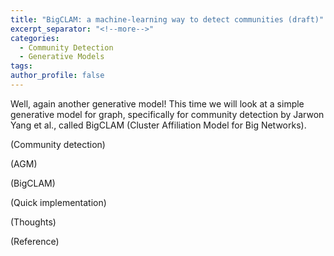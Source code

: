 ```yaml
---
title: "BigCLAM: a machine-learning way to detect communities (draft)"
excerpt_separator: "<!--more-->"
categories:
  - Community Detection
  - Generative Models
tags:
author_profile: false
---
```


Well, again another generative model! This time we will look at a simple generative model for graph, specifically for community detection by Jarwon Yang et al., called BigCLAM (Cluster Affiliation Model for Big Networks). 

(Community detection)

(AGM)

(BigCLAM)

(Quick implementation)

(Thoughts)

(Reference)





